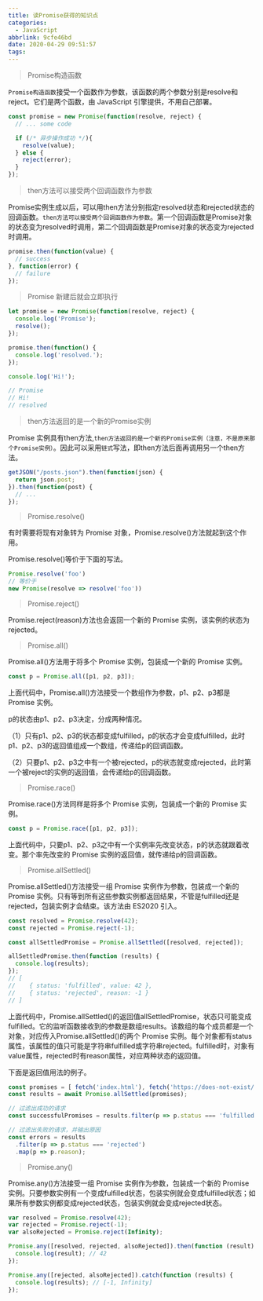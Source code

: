 ```yaml
---
title: 读Promise获得的知识点
categories:
  - JavaScript
abbrlink: 9cfe46bd
date: 2020-04-29 09:51:57
tags:
---
```


> Promise构造函数

<code>Promise构造函数</code>接受一个函数作为参数，该函数的两个参数分别是resolve和reject。它们是两个函数，由 JavaScript 引擎提供，不用自己部署。 

<!-- more -->

```js
const promise = new Promise(function(resolve, reject) {
  // ... some code

  if (/* 异步操作成功 */){
    resolve(value);
  } else {
    reject(error);
  }
});
```

> then方法可以接受两个回调函数作为参数

Promise实例生成以后，可以用then方法分别指定resolved状态和rejected状态的回调函数。<code>then方法可以接受两个回调函数作为参数</code>。第一个回调函数是Promise对象的状态变为resolved时调用，第二个回调函数是Promise对象的状态变为rejected时调用。
```js
promise.then(function(value) {
  // success
}, function(error) {
  // failure
});
```

> Promise 新建后就会立即执行
```js
let promise = new Promise(function(resolve, reject) {
  console.log('Promise');
  resolve();
});

promise.then(function() {
  console.log('resolved.');
});

console.log('Hi!');

// Promise
// Hi!
// resolved
```
> then方法返回的是一个新的Promise实例

Promise 实例具有then方法,<code>then方法返回的是一个新的Promise实例（注意，不是原来那个Promise实例）</code>。因此可以采用<code>链式</code>写法，即then方法后面再调用另一个then方法。
```js
getJSON("/posts.json").then(function(json) {
  return json.post;
}).then(function(post) {
  // ...
});
```

> Promise.resolve()

有时需要将现有对象转为 Promise 对象，Promise.resolve()方法就起到这个作用。

Promise.resolve()等价于下面的写法。
```js
Promise.resolve('foo')
// 等价于
new Promise(resolve => resolve('foo'))
```

> Promise.reject()

Promise.reject(reason)方法也会返回一个新的 Promise 实例，该实例的状态为rejected。

> Promise.all()

Promise.all()方法用于将多个 Promise 实例，包装成一个新的 Promise 实例。
```js
const p = Promise.all([p1, p2, p3]);
```
上面代码中，Promise.all()方法接受一个数组作为参数，p1、p2、p3都是 Promise 实例。

p的状态由p1、p2、p3决定，分成两种情况。

（1）只有p1、p2、p3的状态都变成fulfilled，p的状态才会变成fulfilled，此时p1、p2、p3的返回值组成一个数组，传递给p的回调函数。

（2）只要p1、p2、p3之中有一个被rejected，p的状态就变成rejected，此时第一个被reject的实例的返回值，会传递给p的回调函数。

> Promise.race()

Promise.race()方法同样是将多个 Promise 实例，包装成一个新的 Promise 实例。
```js
const p = Promise.race([p1, p2, p3]);
```
上面代码中，只要p1、p2、p3之中有一个实例率先改变状态，p的状态就跟着改变。那个率先改变的 Promise 实例的返回值，就传递给p的回调函数。

> Promise.allSettled()

Promise.allSettled()方法接受一组 Promise 实例作为参数，包装成一个新的 Promise 实例。只有等到所有这些参数实例都返回结果，不管是fulfilled还是rejected，包装实例才会结束。该方法由 ES2020 引入。
```js
const resolved = Promise.resolve(42);
const rejected = Promise.reject(-1);

const allSettledPromise = Promise.allSettled([resolved, rejected]);

allSettledPromise.then(function (results) {
  console.log(results);
});
// [
//    { status: 'fulfilled', value: 42 },
//    { status: 'rejected', reason: -1 }
// ]
```
上面代码中，Promise.allSettled()的返回值allSettledPromise，状态只可能变成fulfilled。它的监听函数接收到的参数是数组results。该数组的每个成员都是一个对象，对应传入Promise.allSettled()的两个 Promise 实例。每个对象都有status属性，该属性的值只可能是字符串fulfilled或字符串rejected。fulfilled时，对象有value属性，rejected时有reason属性，对应两种状态的返回值。

下面是返回值用法的例子。
```js
const promises = [ fetch('index.html'), fetch('https://does-not-exist/') ];
const results = await Promise.allSettled(promises);

// 过滤出成功的请求
const successfulPromises = results.filter(p => p.status === 'fulfilled');

// 过滤出失败的请求，并输出原因
const errors = results
  .filter(p => p.status === 'rejected')
  .map(p => p.reason);
```

> Promise.any()

Promise.any()方法接受一组 Promise 实例作为参数，包装成一个新的 Promise 实例。只要参数实例有一个变成fulfilled状态，包装实例就会变成fulfilled状态；如果所有参数实例都变成rejected状态，包装实例就会变成rejected状态。
```js
var resolved = Promise.resolve(42);
var rejected = Promise.reject(-1);
var alsoRejected = Promise.reject(Infinity);

Promise.any([resolved, rejected, alsoRejected]).then(function (result) {
  console.log(result); // 42
});

Promise.any([rejected, alsoRejected]).catch(function (results) {
  console.log(results); // [-1, Infinity]
});
```
